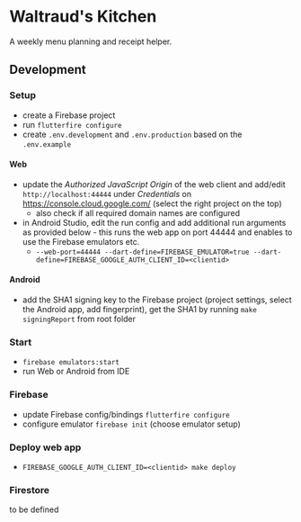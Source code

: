 # Waltraud's Kitchen

A weekly menu planning and receipt helper.


## Development

### Setup
* create a Firebase project
* run `flutterfire configure`
* create `.env.development` and `.env.production` based on the `.env.example`

#### Web
* update the _Authorized JavaScript Origin_ of the web client and add/edit `http://localhost:44444` under _Credentials_ on https://console.cloud.google.com/ (select the right project on the top)
  * also check if all required domain names are configured
* in Android Studio, edit the run config and add additional run arguments as provided below - this runs the web app on port 44444 and enables to use the Firebase emulators etc.
  * `--web-port=44444 --dart-define=FIREBASE_EMULATOR=true --dart-define=FIREBASE_GOOGLE_AUTH_CLIENT_ID=<clientid>`

#### Android
* add the SHA1 signing key to the Firebase project (project settings, select the Android app, add fingerprint), get the SHA1 by running `make signingReport` from root folder

### Start
* `firebase emulators:start`
* run Web or Android from IDE

### Firebase
* update Firebase config/bindings `flutterfire configure`
* configure emulator `firebase init` (choose emulator setup)

### Deploy web app
* `FIREBASE_GOOGLE_AUTH_CLIENT_ID=<clientid> make deploy`

### Firestore
to be defined